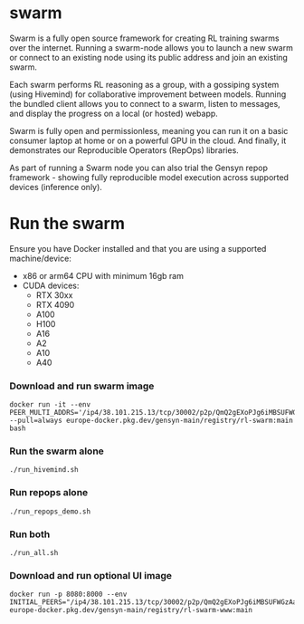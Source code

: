 # swarm

Swarm is a fully open source framework for creating RL training swarms over the internet. Running a swarm-node allows you to launch a new swarm or connect to an existing node using its public address and join an existing swarm. 

Each swarm performs RL reasoning as a group, with a gossiping system (using Hivemind) for collaborative improvement between models. Running the bundled client allows you to connect to a swarm, listen to messages, and display the progress on a local (or hosted) webapp.

Swarm is fully open and permissionless, meaning you can run it on a basic consumer laptop at home or on a powerful GPU in the cloud. And finally, it demonstrates our Reproducible Operators (RepOps) libraries.

As part of running a Swarm node you can also trial the Gensyn repop framework - showing fully reproducible model execution across supported devices (inference only).

# Run the swarm

Ensure you have Docker installed and that you are using a supported machine/device:

- x86 or arm64 CPU with minimum 16gb ram
- CUDA devices:
    - RTX 30xx 
    - RTX 4090 
    - A100
    - H100
    - A16
    - A2
    - A10
    - A40 


### Download and run swarm image 

```
docker run -it --env PEER_MULTI_ADDRS='/ip4/38.101.215.13/tcp/30002/p2p/QmQ2gEXoPJg6iMBSUFWGzAabS2VhnzuS782Y637hGjfsRJ' --pull=always europe-docker.pkg.dev/gensyn-main/registry/rl-swarm:main bash
```

### Run the swarm alone
```./run_hivemind.sh ```

### Run repops alone
```./run_repops_demo.sh```

### Run both
```./run_all.sh```


### Download and run optional UI image

```
docker run -p 8080:8000 --env INITIAL_PEERS="/ip4/38.101.215.13/tcp/30002/p2p/QmQ2gEXoPJg6iMBSUFWGzAabS2VhnzuS782Y637hGjfsRJ" europe-docker.pkg.dev/gensyn-main/registry/rl-swarm-www:main
```



